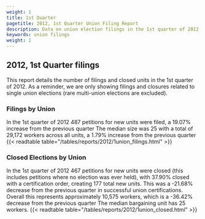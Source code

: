 ```yaml
---
weight: 1
title: 1st Quarter
pagetitle: 2012, 1st Quarter Union Filing Report
description: Data on union election filings in the 1st quarter of 2012
keywords: union filings
weight: 1
---
```


## 2012, 1st Quarter filings

This report details the number of filings and closed units in the 1st quarter of 2012. As a reminder, we are only showing filings and closures related to single union elections (rare multi-union elections are excluded).

### Filings by Union
In the 1st quarter of 2012 487 petitions for new units were filed, a 19.07% increase from the previous quarter The median size was 25 with a total of 29,172 workers across all units, a 1.79% increase from the previous quarter
{{< readtable table="/tables/reports/2012/1union_filings.html" >}}

### Closed Elections by Union
In the 1st quarter of 2012 467 petitions for new units were closed (this includes petitions where no election was ever held), with 37.90% closed with a certification order, creating 177 total new units. This was a -21.68% decrease from the previous quarter in successful union certifications. Overall this represents approximately 10,575 workers, which is a -36.42% decrease from the previous quarter The median bargaining unit has 25 workers.
{{< readtable table="/tables/reports/2012/1union_closed.html" >}}
